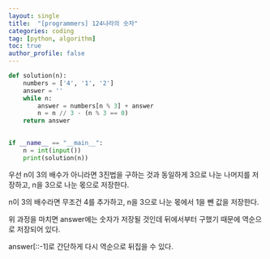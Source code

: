 ```yaml
---
layout: single
title:  "[programmers] 124나라의 숫자"
categories: coding
tag: [python, algorithm]
toc: true
author_profile: false
---
```



```python
def solution(n):
    numbers = ['4', '1', '2']
    answer = ''
    while n:
        answer = numbers[n % 3] + answer
        n = n // 3 - (n % 3 == 0)
    return answer
    

if __name__ == "__main__":
    n = int(input())
    print(solution(n))
```

우선 n이 3의 배수가 아니라면 3진법을 구하는 것과 동일하게 3으로 나눈 나머지를 저장하고, n을 3으로 나눈 몫으로 저장한다.

 

n이 3의 배수라면 무조건 4를 추가하고, n을 3으로 나눈 몫에서 1을 뺀 값을 저장한다.

 

위 과정을 마치면 answer에는 숫자가 저장될 것인데 뒤에서부터 구했기 때문에 역순으로 저장되어 있다.

answer[::-1]로 간단하게 다시 역순으로 뒤집을 수 있다.